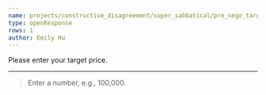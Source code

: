 ```yaml
---
name: projects/constructive_disagreement/super_sabbatical/pre_nego_target_price.md
type: openResponse
rows: 1
author: Emily Hu
---
```


Please enter your target price.

---

> Enter a number, e.g., 100,000.
